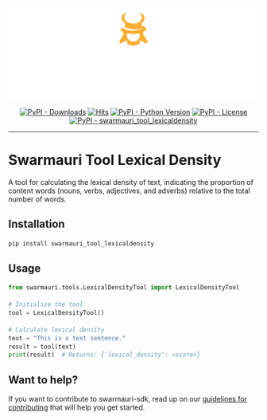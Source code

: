 
<!-- Dark OS/GitHub theme → show LIGHT PNG; Light → show DARK PNG -->
<picture>
  <source media="(prefers-color-scheme: dark)"  srcset="../../../assets/swarmauri_brand_frag_light.png">
  <source media="(prefers-color-scheme: light)" srcset="../../../assets/swarmauri_brand_frag_dark.png">
  <!-- Fallback below (see #2) -->
  <img alt="Project logo" src="../../../assets/swarmauri_brand_frag_dark.png" width="640">
</picture>


<p align="center">
    <a href="https://pypi.org/project/swarmauri_tool_lexicaldensity/">
        <img src="https://img.shields.io/pypi/dm/swarmauri_tool_lexicaldensity" alt="PyPI - Downloads"/></a>
    <a href="https://hits.sh/github.com/swarmauri/swarmauri-sdk/tree/master/pkgs/community/swarmauri_tool_lexicaldensity/">
        <img alt="Hits" src="https://hits.sh/github.com/swarmauri/swarmauri-sdk/tree/master/pkgs/community/swarmauri_tool_lexicaldensity.svg"/></a>
    <a href="https://pypi.org/project/swarmauri_tool_lexicaldensity/">
        <img src="https://img.shields.io/pypi/pyversions/swarmauri_tool_lexicaldensity" alt="PyPI - Python Version"/></a>
    <a href="https://pypi.org/project/swarmauri_tool_lexicaldensity/">
        <img src="https://img.shields.io/pypi/l/swarmauri_tool_lexicaldensity" alt="PyPI - License"/></a>
    <a href="https://pypi.org/project/swarmauri_tool_lexicaldensity/">
        <img src="https://img.shields.io/pypi/v/swarmauri_tool_lexicaldensity?label=swarmauri_tool_lexicaldensity&color=green" alt="PyPI - swarmauri_tool_lexicaldensity"/></a>
</p>

---

# Swarmauri Tool Lexical Density

A tool for calculating the lexical density of text, indicating the proportion of content words (nouns, verbs, adjectives, and adverbs) relative to the total number of words.

## Installation

```bash
pip install swarmauri_tool_lexicaldensity
```

## Usage
```python
from swarmauri.tools.LexicalDensityTool import LexicalDensityTool

# Initialize the tool
tool = LexicalDensityTool()

# Calculate lexical density
text = "This is a test sentence."
result = tool(text)
print(result)  # Returns: {'lexical_density': <score>}
```

## Want to help?

If you want to contribute to swarmauri-sdk, read up on our [guidelines for contributing](https://github.com/swarmauri/swarmauri-sdk/blob/master/contributing.md) that will help you get started.
